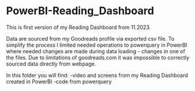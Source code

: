 # PowerBI-Reading_Dashboard

This is first version of my Reading Dashboard from 11.2023.

Data are sourced from my Goodreads profile via exported csv file.
To simplify the process I limited needed operations to powerquery in PowerBI where needed changes are made during data loading - changes in one of the files.
Due to limitations of goodreads.com it was impossible to correctly sourced data directly from webpage.

In this folder you will find:
-video and screens from my Reading Dashboard created in PowerBI
-code from powerquery

